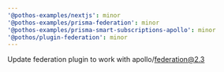 ```yaml
---
'@pothos-examples/nextjs': minor
'@pothos-examples/prisma-federation': minor
'@pothos-examples/prisma-smart-subscriptions-apollo': minor
'@pothos/plugin-federation': minor
---
```


Update federation plugin to work with apollo/federation@2.3
